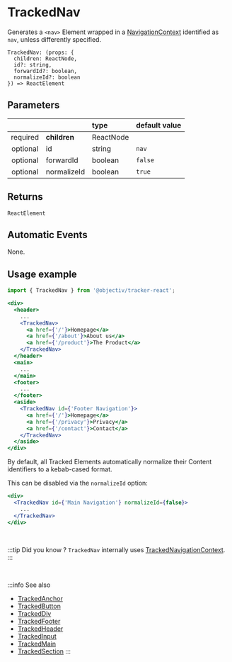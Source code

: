 # TrackedNav

Generates a `<nav>` Element wrapped in a [NavigationContext](/taxonomy/reference/location-contexts/NavigationContext.md) identified as `nav`, unless differently specified. 

```tsx
TrackedNav: (props: {
  children: ReactNode,
  id?: string,
  forwardId?: boolean,
  normalizeId?: boolean
}) => ReactElement
```

## Parameters
|          |              | type      | default value |
|:--------:|:-------------|:----------|:--------------|
| required | **children** | ReactNode |               |
| optional | id           | string    | `nav`         |
| optional | forwardId    | boolean   | `false`       |
| optional | normalizeId  | boolean   | `true`        |

## Returns
`ReactElement`

## Automatic Events
None.

## Usage example

```jsx
import { TrackedNav } from '@objectiv/tracker-react';
```

```jsx
<div>
  <header>
    ...
    <TrackedNav>
      <a href={'/'}>Homepage</a>
      <a href={'/about'}>About us</a>
      <a href={'/product'}>The Product</a>
    </TrackedNav>
  </header>
  <main>
    ...
  </main>
  <footer>
    ...
  </footer>
  <aside>
    <TrackedNav id={'Footer Navigation'}>
      <a href={'/'}>Homepage</a>
      <a href={'/privacy'}>Privacy</a>
      <a href={'/contact'}>Contact</a>
    </TrackedNav>
  </aside>
</div>
```

By default, all Tracked Elements automatically normalize their Content identifiers to a kebab-cased format.

This can be disabled via the  `normalizeId` option:

```jsx
<div>
  <TrackedNav id={'Main Navigation'} normalizeId={false}>
    ...
  </TrackedNav>
</div>
```

<br />

:::tip Did you know ?
`TrackedNav` internally uses [TrackedNavigationContext](/tracking/react/api-reference/trackedContexts/TrackedNavigationContext.md).
:::

<br />

:::info See also
- [TrackedAnchor](/tracking/react/api-reference/trackedElements/TrackedAnchor.md)
- [TrackedButton](/tracking/react/api-reference/trackedElements/TrackedButton.md)
- [TrackedDiv](/tracking/react/api-reference/trackedElements/TrackedDiv.md)
- [TrackedFooter](/tracking/react/api-reference/trackedElements/TrackedFooter.md)
- [TrackedHeader](/tracking/react/api-reference/trackedElements/TrackedHeader.md)
- [TrackedInput](/tracking/react/api-reference/trackedElements/TrackedInput.md)
- [TrackedMain](/tracking/react/api-reference/trackedElements/TrackedMain.md)
- [TrackedSection](/tracking/react/api-reference/trackedElements/TrackedSection.md)
:::

